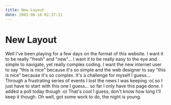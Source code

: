 ```yaml
---
title: New Layout
date: 2001-06-16 02:37:11
---
```


# New Layout

Well I've been playing for a few days on the format of this website. I want it to be really "fresh" and "new"... I want it to be really easy to the eye and simple to navigate, yet really complex coding. I want the new internet user to say "this is nice" because it's so simple and the web designer to say "this is nice" because it's so complex. It's a challenge for myself I guess... Through a frustrating series of events I lost the news I was keeping :o( so I just have to start with this one I guess... so far I only have this page done. I added a poll today though :o) That's cool I guess, don't know how long I'll keep it though. Oh well, got some work to do, the night is young.